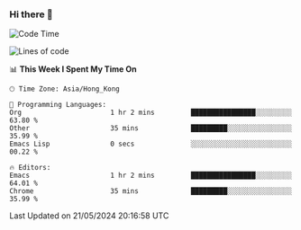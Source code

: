 ### Hi there 👋

<!--
**nicehiro/nicehiro** is a ✨ _special_ ✨ repository because its `README.md` (this file) appears on your GitHub profile.

Here are some ideas to get you started:

- 🔭 I’m currently working on ...
- 🌱 I’m currently learning ...
- 👯 I’m looking to collaborate on ...
- 🤔 I’m looking for help with ...
- 💬 Ask me about ...
- 📫 How to reach me: ...
- 😄 Pronouns: ...
- ⚡ Fun fact: ...
-->

<!--START_SECTION:waka-->
![Code Time](http://img.shields.io/badge/Code%20Time-324%20hrs%2041%20mins-blue)

![Lines of code](https://img.shields.io/badge/From%20Hello%20World%20I%27ve%20Written-2.7%20million%20lines%20of%20code-blue)

📊 **This Week I Spent My Time On** 

```text
🕑︎ Time Zone: Asia/Hong_Kong

💬 Programming Languages: 
Org                      1 hr 2 mins         ████████████████░░░░░░░░░   63.80 % 
Other                    35 mins             █████████░░░░░░░░░░░░░░░░   35.99 % 
Emacs Lisp               0 secs              ░░░░░░░░░░░░░░░░░░░░░░░░░   00.22 % 

🔥 Editors: 
Emacs                    1 hr 2 mins         ████████████████░░░░░░░░░   64.01 % 
Chrome                   35 mins             █████████░░░░░░░░░░░░░░░░   35.99 % 
```


 Last Updated on 21/05/2024 20:16:58 UTC
<!--END_SECTION:waka-->
